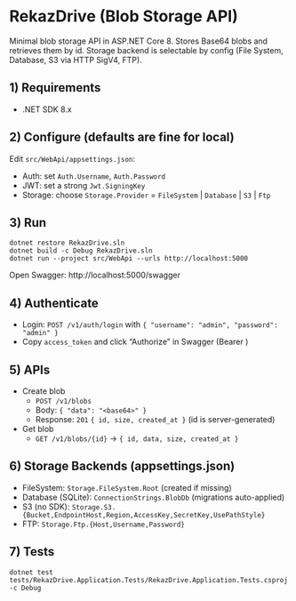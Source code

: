 # RekazDrive (Blob Storage API)

Minimal blob storage API in ASP.NET Core 8. Stores Base64 blobs and retrieves them by id. Storage backend is selectable by config (File System, Database, S3 via HTTP SigV4, FTP).

## 1) Requirements
- .NET SDK 8.x

## 2) Configure (defaults are fine for local)
Edit `src/WebApi/appsettings.json`:
- Auth: set `Auth.Username`, `Auth.Password`
- JWT: set a strong `Jwt.SigningKey`
- Storage: choose `Storage.Provider` = `FileSystem` | `Database` | `S3` | `Ftp`

## 3) Run
```
dotnet restore RekazDrive.sln
dotnet build -c Debug RekazDrive.sln
dotnet run --project src/WebApi --urls http://localhost:5000
```

Open Swagger: http://localhost:5000/swagger

## 4) Authenticate
- Login: `POST /v1/auth/login` with `{ "username": "admin", "password": "admin" }`
- Copy `access_token` and click “Authorize” in Swagger (Bearer <token>)

## 5) APIs
- Create blob
  - `POST /v1/blobs`
  - Body: `{ "data": "<base64>" }`
  - Response: `201` `{ id, size, created_at }` (id is server-generated)
- Get blob
  - `GET /v1/blobs/{id}` → `{ id, data, size, created_at }`

## 6) Storage Backends (appsettings.json)
- FileSystem: `Storage.FileSystem.Root` (created if missing)
- Database (SQLite): `ConnectionStrings.BlobDb` (migrations auto-applied)
- S3 (no SDK): `Storage.S3.{Bucket,EndpointHost,Region,AccessKey,SecretKey,UsePathStyle}`
- FTP: `Storage.Ftp.{Host,Username,Password}`

## 7) Tests
```
dotnet test tests/RekazDrive.Application.Tests/RekazDrive.Application.Tests.csproj -c Debug
```

